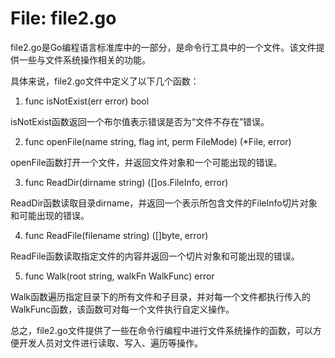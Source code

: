 # File: file2.go

file2.go是Go编程语言标准库中的一部分，是命令行工具中的一个文件。该文件提供一些与文件系统操作相关的功能。

具体来说，file2.go文件中定义了以下几个函数：

1. func isNotExist(err error) bool

isNotExist函数返回一个布尔值表示错误是否为“文件不存在”错误。

2. func openFile(name string, flag int, perm FileMode) (*File, error)

openFile函数打开一个文件，并返回文件对象和一个可能出现的错误。

3. func ReadDir(dirname string) ([]os.FileInfo, error)

ReadDir函数读取目录dirname，并返回一个表示所包含文件的FileInfo切片对象和可能出现的错误。

4. func ReadFile(filename string) ([]byte, error)

ReadFile函数读取指定文件的内容并返回一个切片对象和可能出现的错误。

5. func Walk(root string, walkFn WalkFunc) error

Walk函数遍历指定目录下的所有文件和子目录，并对每一个文件都执行传入的WalkFunc函数，该函数可对每一个文件执行自定义操作。

总之，file2.go文件提供了一些在命令行编程中进行文件系统操作的函数，可以方便开发人员对文件进行读取、写入、遍历等操作。

